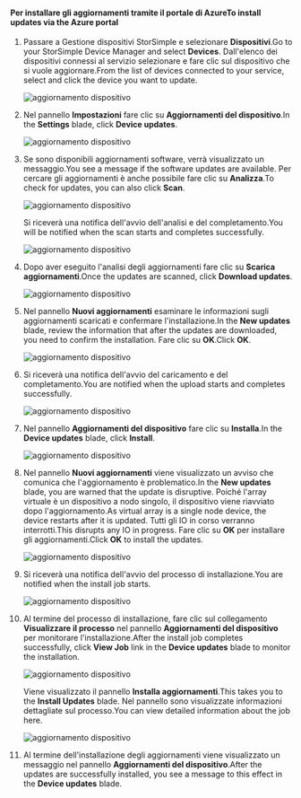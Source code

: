 <!--author=alkohli last changed: 01/18/17 -->

#### <a name="to-install-updates-via-the-azure-portal"></a><span data-ttu-id="3faa0-101">Per installare gli aggiornamenti tramite il portale di Azure</span><span class="sxs-lookup"><span data-stu-id="3faa0-101">To install updates via the Azure portal</span></span>

1. <span data-ttu-id="3faa0-102">Passare a Gestione dispositivi StorSimple e selezionare **Dispositivi**.</span><span class="sxs-lookup"><span data-stu-id="3faa0-102">Go to your StorSimple Device Manager and select **Devices**.</span></span> <span data-ttu-id="3faa0-103">Dall'elenco dei dispositivi connessi al servizio selezionare e fare clic sul dispositivo che si vuole aggiornare.</span><span class="sxs-lookup"><span data-stu-id="3faa0-103">From the list of devices connected to your service, select and click the device you want to update.</span></span> 

    ![aggiornamento dispositivo](../includes/media/storsimple-virtual-array-install-update-via-portal-04/azupdate1m.png) 

2. <span data-ttu-id="3faa0-105">Nel pannello **Impostazioni** fare clic su **Aggiornamenti del dispositivo**.</span><span class="sxs-lookup"><span data-stu-id="3faa0-105">In the **Settings** blade, click **Device updates**.</span></span> 

    ![aggiornamento dispositivo](../includes/media/storsimple-virtual-array-install-update-via-portal-04/azupdate2m.png)  

3. <span data-ttu-id="3faa0-107">Se sono disponibili aggiornamenti software, verrà visualizzato un messaggio.</span><span class="sxs-lookup"><span data-stu-id="3faa0-107">You see a message if the software updates are available.</span></span> <span data-ttu-id="3faa0-108">Per cercare gli aggiornamenti è anche possibile fare clic su **Analizza**.</span><span class="sxs-lookup"><span data-stu-id="3faa0-108">To check for updates, you can also click **Scan**.</span></span>

    ![aggiornamento dispositivo](../includes/media/storsimple-virtual-array-install-update-via-portal-04/azupdate3m1.png)

    <span data-ttu-id="3faa0-110">Si riceverà una notifica dell'avvio dell'analisi e del completamento.</span><span class="sxs-lookup"><span data-stu-id="3faa0-110">You will be notified when the scan starts and completes successfully.</span></span>

    ![aggiornamento dispositivo](../includes/media/storsimple-virtual-array-install-update-via-portal-04/azupdate5m.png)

4. <span data-ttu-id="3faa0-112">Dopo aver eseguito l'analisi degli aggiornamenti fare clic su **Scarica aggiornamenti**.</span><span class="sxs-lookup"><span data-stu-id="3faa0-112">Once the updates are scanned, click **Download updates**.</span></span> 

    ![aggiornamento dispositivo](../includes/media/storsimple-virtual-array-install-update-via-portal-04/azupdate6m.png)

5. <span data-ttu-id="3faa0-114">Nel pannello **Nuovi aggiornamenti** esaminare le informazioni sugli aggiornamenti scaricati e confermare l'installazione.</span><span class="sxs-lookup"><span data-stu-id="3faa0-114">In the **New updates** blade, review the information that after the updates are downloaded, you need to confirm the installation.</span></span> <span data-ttu-id="3faa0-115">Fare clic su **OK**.</span><span class="sxs-lookup"><span data-stu-id="3faa0-115">Click **OK**.</span></span>

    ![aggiornamento dispositivo](../includes/media/storsimple-virtual-array-install-update-via-portal-04/azupdate7m.png)

6. <span data-ttu-id="3faa0-117">Si riceverà una notifica dell'avvio del caricamento e del completamento.</span><span class="sxs-lookup"><span data-stu-id="3faa0-117">You are notified when the upload starts and completes successfully.</span></span>

     ![aggiornamento dispositivo](../includes/media/storsimple-virtual-array-install-update-via-portal-04/azupdate8m.png)

5. <span data-ttu-id="3faa0-119">Nel pannello **Aggiornamenti del dispositivo** fare clic su **Installa**.</span><span class="sxs-lookup"><span data-stu-id="3faa0-119">In the **Device updates** blade, click **Install**.</span></span>

     ![aggiornamento dispositivo](../includes/media/storsimple-virtual-array-install-update-via-portal-04/azupdate11m1.png)   

6. <span data-ttu-id="3faa0-121">Nel pannello **Nuovi aggiornamenti** viene visualizzato un avviso che comunica che l'aggiornamento è problematico.</span><span class="sxs-lookup"><span data-stu-id="3faa0-121">In the **New updates** blade, you are warned that the update is disruptive.</span></span> <span data-ttu-id="3faa0-122">Poiché l'array virtuale è un dispositivo a nodo singolo, il dispositivo viene riavviato dopo l'aggiornamento.</span><span class="sxs-lookup"><span data-stu-id="3faa0-122">As virtual array is a single node device, the device restarts after it is updated.</span></span> <span data-ttu-id="3faa0-123">Tutti gli IO in corso verranno interrotti.</span><span class="sxs-lookup"><span data-stu-id="3faa0-123">This disrupts any IO in progress.</span></span> <span data-ttu-id="3faa0-124">Fare clic su **OK** per installare gli aggiornamenti.</span><span class="sxs-lookup"><span data-stu-id="3faa0-124">Click **OK** to install the updates.</span></span> 

    ![aggiornamento dispositivo](../includes/media/storsimple-virtual-array-install-update-via-portal-04/azupdate12m.png) 

7. <span data-ttu-id="3faa0-126">Si riceverà una notifica dell'avvio del processo di installazione.</span><span class="sxs-lookup"><span data-stu-id="3faa0-126">You are notified when the install job starts.</span></span> 

    ![aggiornamento dispositivo](../includes/media/storsimple-virtual-array-install-update-via-portal-04/azupdate13m.png)

8.  <span data-ttu-id="3faa0-128">Al termine del processo di installazione, fare clic sul collegamento **Visualizzare il processo** nel pannello **Aggiornamenti del dispositivo** per monitorare l'installazione.</span><span class="sxs-lookup"><span data-stu-id="3faa0-128">After the install job completes successfully, click **View Job** link in the **Device updates** blade to monitor the installation.</span></span> 

    ![aggiornamento dispositivo](../includes/media/storsimple-virtual-array-install-update-via-portal-04/azupdate15m1.png)

    <span data-ttu-id="3faa0-130">Viene visualizzato il pannello **Installa aggiornamenti**.</span><span class="sxs-lookup"><span data-stu-id="3faa0-130">This takes you to the **Install Updates** blade.</span></span> <span data-ttu-id="3faa0-131">Nel pannello sono visualizzate informazioni dettagliate sul processo.</span><span class="sxs-lookup"><span data-stu-id="3faa0-131">You can view detailed information about the job here.</span></span>

    ![aggiornamento dispositivo](../includes/media/storsimple-virtual-array-install-update-via-portal-04/azupdate16m1.png)

9. <span data-ttu-id="3faa0-133">Al termine dell'installazione degli aggiornamenti viene visualizzato un messaggio nel pannello **Aggiornamenti del dispositivo**.</span><span class="sxs-lookup"><span data-stu-id="3faa0-133">After the updates are successfully installed, you see a message to this effect in the **Device updates** blade.</span></span> 